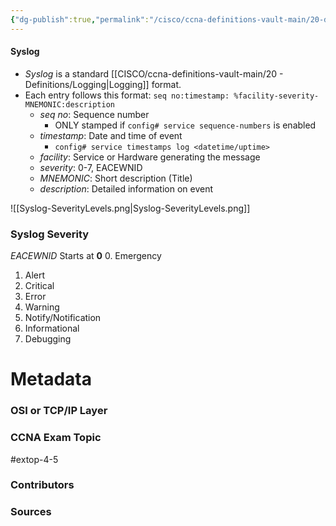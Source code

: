 ```yaml
---
{"dg-publish":true,"permalink":"/cisco/ccna-definitions-vault-main/20-definitions/syslog/","tags":["defs_ccna"]}
---
```


#### Syslog
- *Syslog* is a standard [[CISCO/ccna-definitions-vault-main/20 - Definitions/Logging\|Logging]] format. 
- Each entry follows this format: `seq no:timestamp: %facility-severity-MNEMONIC:description`
	- *seq no*: Sequence number
		- ONLY stamped if `config# service sequence-numbers` is enabled
	- *timestamp*: Date and time of event
		- `config# service timestamps log <datetime/uptime>`
	- *facility*: Service or Hardware generating the message
	- *severity*: 0-7, EACEWNID
	- *MNEMONIC*: Short description (Title)
	- *description*: Detailed information on event

![[Syslog-SeverityLevels.png\|Syslog-SeverityLevels.png]]


### Syslog Severity
*EACEWNID* Starts at **0**
0. Emergency
1. Alert
2. Critical
3. Error
4. Warning
5. Notify/Notification
6. Informational
7. Debugging


# Metadata
### OSI or TCP/IP Layer

### CCNA Exam Topic
#extop-4-5 
### Contributors

### Sources
